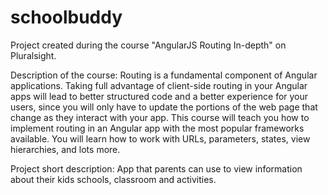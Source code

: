 # schoolbuddy
Project created during the course "AngularJS Routing In-depth" on Pluralsight.

Description of the course:
Routing is a fundamental component of Angular applications. Taking full advantage of client-side routing in your Angular apps will lead to better structured code and a better experience for your users, since you will only have to update the portions of the web page that change as they interact with your app. This course will teach you how to implement routing in an Angular app with the most popular frameworks available. You will learn how to work with URLs, parameters, states, view hierarchies, and lots more.

Project short description:
App that parents can use to view information about their kids schools, classroom and activities.